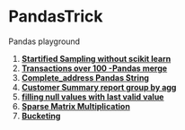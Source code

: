 # PandasTrick
Pandas playground

1. **[Startified Sampling without scikit learn](./Startified_sampling.py)** 
2. **[Transactions over 100 -Pandas merge](./Transactions_over_100_dollor.py)**
3. **[Complete_address Pandas String](./complete_address.py)**
4. **[Customer Summary report group by agg](./customer_analysis.py)**
5. **[filling null values with last valid value](./filling_null_values.py)**
6. **[Sparse Matrix Multiplication](./Sparse_matrix_multiplication.py)**
7. **[Bucketing](./Bucket_Test.py)**
